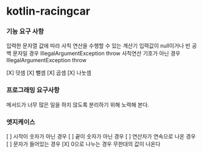 # kotlin-racingcar

### 기능 요구 사항

입력한 문자열 값에 따라 사칙 연산을 수행할 수 있는 계산기
입력값이 null이거나 빈 공백 문자일 경우 IllegalArgumentException throw
사칙연산 기호가 아닌 경우 IllegalArgumentException throw

[X] 덧셈
[X] 뺄셈
[X] 곱셈
[X] 나눗셈

### 프로그래밍 요구사항

메서드가 너무 많은 일을 하지 않도록 분리하기 위해 노력해 본다.

### 엣지케이스

[ ] 시작이 숫자가 아닌 경우
[ ] 끝이 숫자가 아닌 경우
[ ] 연산자가 연속으로 나온 경우
[ ] 문자가 들어있는 경우
[X] 0으로 나누는 경우 무한대의 값이 나온다
